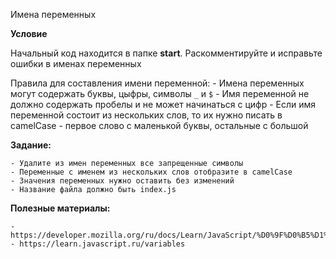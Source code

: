 Имена переменных

**Условие**

Начальный код находится в папке **start**. Раскомментируйте и исправьте ошибки в именах переменных

Правила для составления имени переменной:
    - Имена переменных могут содержать буквы, цыфры, символы `_` и `$`
    - Имя переменной не должно содержать пробелы и не может начинаться с цифр
    - Если имя переменной состоит из нескольких слов, то их нужно писать в camelCase - первое слово с маленькой буквы, остальные с большой

**Задание:**

    - Удалите из имен переменных все запрещенные символы
    - Переменные с именем из нескольких слов отобразите в camelCase
    - Значения переменных нужно оставить без изменений
    - Название файла должно быть index.js

**Полезные материалы:**

    - https://developer.mozilla.org/ru/docs/Learn/JavaScript/%D0%9F%D0%B5%D1%80%D0%B2%D1%8B%D0%B5_%D1%88%D0%B0%D0%B3%D0%B8/Variabless"
    - https://learn.javascript.ru/variables
